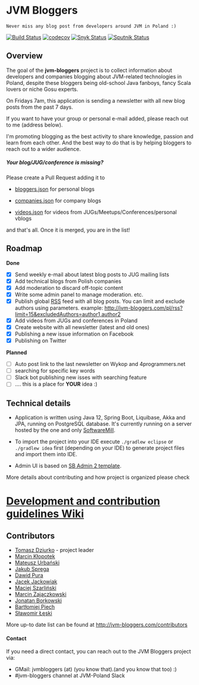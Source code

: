 # JVM Bloggers

    Never miss any blog post from developers around JVM in Poland :)

[![Build Status](https://travis-ci.org/jvm-bloggers/jvm-bloggers.svg?branch=master)](https://travis-ci.org/jvm-bloggers/jvm-bloggers/branches) [![codecov](https://codecov.io/gh/jvm-bloggers/jvm-bloggers/branch/master/graph/badge.svg)](https://codecov.io/gh/jvm-bloggers/jvm-bloggers) [![Snyk Status](https://app.snyk.io/test/github/jvm-bloggers/jvm-bloggers/badge.svg)](https://app.snyk.io/test/github/jvm-bloggers/jvm-bloggers)
[![Sputnik Status](https://sputnik.ci/conf/badge)](https://sputnik.ci/app#/builds/jvm-bloggers/jvm-bloggers)

## Overview

The goal of the **jvm-bloggers** project is to collect information about developers and companies blogging about JVM-related technologies in Poland, despite these bloggers being old-school
Java fanboys, fancy Scala lovers or niche Gosu experts.

On Fridays 7am, this application is sending a newsletter with all new blog posts from the past 7 days.

If you want to have your group or personal e-mail added, please reach out to me (address below).

I'm promoting blogging as the best activity to share knowledge, passion and learn from each other. And the best way to do that is by helping bloggers to reach out to a wider audience.

##### Your blog/JUG/conference is missing?

Please create a Pull Request adding it to

* [bloggers.json](src/main/resources/blogs/bloggers.json) for personal blogs

* [companies.json](src/main/resources/blogs/companies.json) for company blogs

* [videos.json](src/main/resources/blogs/videos.json) for videos from JUGs/Meetups/Conferences/personal vblogs

and that's all. Once it is merged, you are in the list!

## Roadmap

__Done__

- [x] Send weekly e-mail about latest blog posts to JUG mailing lists
- [x] Add technical blogs from Polish companies
- [x] Add moderation to discard off-topic content
- [x] Write some admin panel to manage moderation. etc.
- [x] Publish global [RSS](http://jvm-bloggers.com/pl/rss) feed with all blog posts. You can limit and exclude authors using parameters. example: http://jvm-bloggers.com/pl/rss?limit=15&excludedAuthors=author1,author2
- [x] Add videos from JUGs and conferences in Poland
- [x] Create website with all newsletter (latest and old ones)
- [x] Publishing a new issue information on Facebook
- [x] Publishing on Twitter

__Planned__
- [ ] Auto post link to the last newsletter on Wykop and 4programmers.net
- [ ] searching for specific key words
- [ ] Slack bot publishing new isses with searching feature
- [ ] .... this is a place for __YOUR__ idea :)

## Technical details

* Application is written using Java 12, Spring Boot, Liquibase, Akka and JPA, running on PostgreSQL database. It's currently running on a server hosted by the one and only [SoftwareMill](http://SoftwareMill.com).

* To import the project into your IDE execute `./gradlew eclipse` or `./gradlew idea` first (depending on your IDE) to generate project files and import them into IDE.

* Admin UI is based on [SB Admin 2 template](https://startbootstrap.com/themes/sb-admin-2/).

More details about contributing and how project is organized please check

# [Development and contribution guidelines Wiki](https://github.com/jvm-bloggers/jvm-bloggers/wiki)

## Contributors

* [Tomasz Dziurko](http://tomaszdziurko.pl) - project leader
* [Marcin Kłopotek](https://github.com/goostleek)
* [Mateusz Urbański](https://github.com/matek2305)
* [Jakub Spręga](http://cslysy.github.io/)
* [Dawid Pura](https://github.com/puradawid)
* [Jacek Jackowiak](https://github.com/airborn)
* [Maciej Szarliński](https://github.com/mszarlinski)
* [Marcin Zajączkowski](https://solidsoft.wordpress.com/)
* [Jonatan Borkowski](https://github.com/jborkowski)
* [Bartłomiej Piech](https://github.com/delor)
* [Sławomir Łęski](https://github.com/sleski)

More up-to date list can be found at http://jvm-bloggers.com/contributors

#### Contact

If you need a direct contact, you can reach out to the JVM Bloggers project via:

* GMail: jvmbloggers (at) (you know that).(and you know that too) :)
* \#jvm-bloggers channel at JVM-Poland Slack

